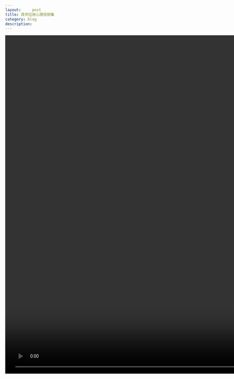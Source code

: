 ```yaml
---
layout:     post
title: 首师应用心理视频集
category: blog
description: 
---
```


<!DOCTYPE html>
<html lang="en">
    <head>
        <meta charset="UTF-8">
        <meta http-equiv="X-UA-Compatible" content="IE=edge,chrome=1">
        <meta name="viewport" content="width=device-width, initial-scale=1, maximum-scale=1, user-scalable=no, shrink-to-fit=no">
        <title>腾讯云视频点播示例</title>
        <!-- 引入播放器 css 文件 -->
        <link href="//imgcache.qq.com/open/qcloud/video/tcplayer/tcplayer.css" rel="stylesheet">
        <!-- 如需在IE8、9浏览器中初始化播放器，浏览器需支持Flash并在页面中引入 -->
        <!--[if lt IE 9]>
        <script src="//imgcache.qq.com/open/qcloud/video/tcplayer/ie8/videojs-ie8.js"></script>
        <![endif]-->
        <!-- 如果需要在 Chrome Firefox 等现代浏览器中通过H5播放hls，需要引入 hls.js -->
        <script src="//imgcache.qq.com/open/qcloud/video/tcplayer/lib/hls.min.0.8.8.js"></script>
        <!-- 引入播放器 js 文件 -->
        <script src="//imgcache.qq.com/open/qcloud/video/tcplayer/tcplayer.min.js"></script>
        <!-- 示例 CSS 样式可自行删除 -->
    </head>
    <body>
        <!-- 设置播放器容器 -->
        <video id="player-container-id" preload="auto" width="1920" height="1080" playsinline webkit-playinline x5-playinline></video>
        <!--
        注意事项：
        * 播放器容器必须为 video 标签
        * player-container-id 为播放器容器的ID，可自行设置
        * 播放器区域的尺寸请按需设置，建议通过 css 进行设置，通过css可实现容器自适应等效果
        * playsinline webkit-playinline x5-playinline 这几个属性是为了在标准移动端浏览器不劫持视频播放的情况下实现行内播放，此处仅作示例，请按需使用
        -->
        <script>
            var player = TCPlayer("player-container-id", { // player-container-id 为播放器容器ID，必须与html中一致
                fileID: "5285890789447844265", // 请传入需要播放的视频filID 必须
                appID: "1257355643", // 请传入点播账号的appID 必须
                autoplay: false //是否自动播放
                //其他参数请在开发文档中查看
            });
        </script>
    </body>
</html>
